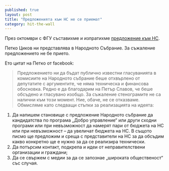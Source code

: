 ```yaml
---
published: true
layout: post
title: "Предложенията към НС не се приемат"
category: hit-the-wall
---
```


През октомври с ФГУ съставихме и изпратихме [предложение към НС](update/2014/10/29/stanovishte-na-obshtestvo-i-fgu-za-parlamentarnite-komisii.html).

Петко Циков ни представлява в Народното Събрание. За съжаление предложението не бе прието.

Ето цитат на Петко от facebook:

> Предложението ни да бъдат публично известни гласуванията в комисиите на Народното събрание беше отхвърлено от депутатите с аргументите, че няма техническа и финансова обосновка. Редно е да благодарим на Петър Славов, че беше обсъдено и гласувано изобщо. За съжаление стенограмите не са налични към този момент.
Ние, обаче, не се отказваме. Обмисляме като следващи стъпки за реализацията на идеята:
1. Да напишем становище с предложение Народното събрание да кандидатства по програма „Добро управление“ или други сходни програми или при невъзможност да намерят пари от бюджета на НС или при невъзможност – да увеличат бюджета на НС. В същото писмо ще предложим и среща с представители на НС за да обсъдим какво конкретно ще е нужно за да се реализира технически.
2. Да потърсим контакт, подкрепа и идеи от неправителствени организации и граждани;
3. Да се свържем с медии за да се запознае „широката общественост“ със случая.
